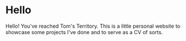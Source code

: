 # Hello

Hello! You've reached Tom's Territory. This is a little personal website to showcase some projects I've done and to serve as a CV of sorts.

<!-- [Connect with me](./../config/_default/params.toml) -->
